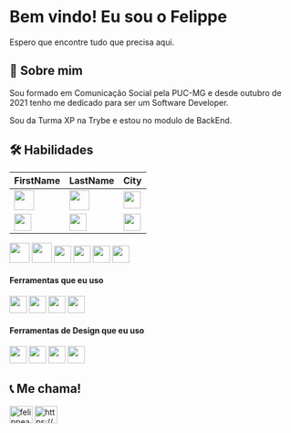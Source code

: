 # Bem vindo! Eu sou o Felippe
Espero que encontre tudo que precisa aqui. 



## 🚀 Sobre mim
Sou formado em Comunicação Social pela PUC-MG e desde outubro de 2021 tenho me dedicado para ser um Software Developer.

Sou da Turma XP na Trybe e estou no modulo de BackEnd.

## 🛠 Habilidades

| FirstName     | LastName      | City     |
| ------------- | ------------- | -------- |
| <img height="35px" src="https://cdn.svgporn.com/logos/html-5.svg">          | <img height="35px" src="https://cdn.svgporn.com/logos/css-3.svg">         | <img height="30px" src="https://cdn.svgporn.com/logos/react.svg">  |
| <img height="30px" src="https://cdn.svgporn.com/logos/bootstrap.svg">           | <img height="30px" src="https://cdn.svgporn.com/logos/npm.svg">         | <img height="30px" src="https://cdn.svgporn.com/logos/javascript.svg">  |

<img height="35px" src="https://cdn.svgporn.com/logos/html-5.svg">  <img height="35px" src="https://cdn.svgporn.com/logos/css-3.svg">  <img height="30px" src="https://cdn.svgporn.com/logos/react.svg">  <img height="30px" src="https://cdn.svgporn.com/logos/bootstrap.svg">  <img height="30px" src="https://cdn.svgporn.com/logos/npm.svg">  <img height="30px" src="https://cdn.svgporn.com/logos/javascript.svg">


#### Ferramentas que eu uso

<img height="30px" src="https://cdn.svgporn.com/logos/git-icon.svg">  <img height="30px" src="https://cdn.svgporn.com/logos/visual-studio-code.svg">  <img height="30px" src="https://www.svgrepo.com/show/327408/logo-vercel.svg">  <img height="30px" src="https://cdn.svgporn.com/logos/terminal.svg">

#### Ferramentas de Design que eu uso

<img height="30px" src="https://cdn.svgporn.com/logos/figma.svg"> <img height="30px" src="https://cdn.worldvectorlogo.com/logos/adobe-xd.svg">  <img height="30px" src="https://cdn.worldvectorlogo.com/logos/adobe-illustrator-cc-2019.svg">  <img height="30px" src="https://cdn.worldvectorlogo.com/logos/photoshop-cc-4.svg">


## 📞 Me chama!

<p align="left">
<a href="https://twitter.com/felippeassuncao" target="blank"><img align="center" src="https://raw.githubusercontent.com/rahuldkjain/github-profile-readme-generator/master/src/images/icons/Social/twitter.svg" alt="felippeassuncao" height="30" width="40" /></a>   
<a href="https://linkedin.com/in/https://www.linkedin.com/in/felippe-fernandes-6111b1117/" target="blank"><img align="center" src="https://raw.githubusercontent.com/rahuldkjain/github-profile-readme-generator/master/src/images/icons/Social/linked-in-alt.svg" alt="https://www.linkedin.com/in/felippe-fernandes-6111b1117/" height="30" width="40" /></a>
</p>
